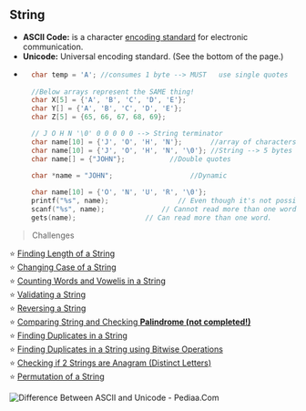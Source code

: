 





## String

* **ASCII Code:** is a character [encoding standard](https://upload.wikimedia.org/wikipedia/commons/thumb/1/1b/ASCII-Table-wide.svg/875px-ASCII-Table-wide.svg.png) for electronic communication.  
* **Unicode:** Universal encoding standard. (See the bottom of the page.)
* ```cpp
	char temp = 'A'; //consumes 1 byte --> MUST   use single quotes
	
	//Below arrays represent the SAME thing!
	char X[5] = {'A', 'B', 'C', 'D', 'E'}; 
	char Y[] = {'A', 'B', 'C', 'D', 'E'};
	char Z[5] = {65, 66, 67, 68, 69};

	// J O H N '\0' 0 0 0 0 0 --> String terminator 
	char name[10] = {'J', 'O', 'H', 'N'};       //array of characters
	char name[10] = {'J', 'O', 'H', 'N', '\0'}; //String --> 5 bytes
	char name[] = {"JOHN"};		      //Double quotes
	
	char *name = "JOHN";			       //Dynamic

	char name[10] = {'O', 'N', 'U', 'R', '\0'};
	printf("%s", name); 				// Even though it's not possible in arrays
	scanf("%s", name); 				// Cannot read more than one word
	gets(name);					// Can read more than one word.
	 ```




> Challenges

:star: [Finding Length of a String]()<br>
:star: [Changing Case of a String]()<br>
:star: [Counting Words and Vowelis in a String]()<br>
:star: [Validating a String]()<br>
:star: [Reversing a String]()<br>
:star: [Comparing String and Checking **Palindrome (not completed!)** ]()<br>
:star: [Finding Duplicates in a String]()<br>
:star: [Finding Duplicates in a String using Bitwise Operations]()<br>
:star: [Checking if 2 Strings are Anagram (Distinct Letters)]()<br>
:star: [Permutation of a String]()<br>


![Difference Between ASCII and Unicode - Pediaa.Com](https://pediaa.com/wp-content/uploads/2018/07/Difference-Between-ASCII-and-Unicode-Comparison-Summary.jpg)

